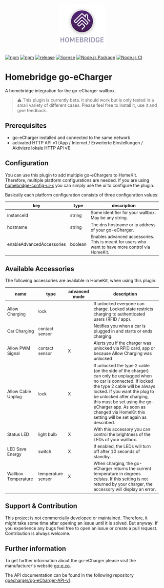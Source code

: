 <p align="center">

<img src="https://github.com/homebridge/branding/raw/master/logos/homebridge-wordmark-logo-vertical.png" width="150">

</p>

[![npm](https://badgen.net/npm/v/homebridge-go-e-charger/latest?icon=npm&label)](https://www.npmjs.com/package/homebridge-go-e-charger)
[![npm](https://badgen.net/npm/dt/homebridge-go-e-charger?label=downloads)](https://www.npmjs.com/package/homebridge-go-e-charger)
[![release](https://badgen.net/github/release/diginize/homebridge-go-e-charger)](https://github.com/diginize/homebridge-go-e-charger/releases)
[![license](https://badgen.net/github/license/diginize/homebridge-go-e-charger)](https://github.com/diginize/homebridge-go-e-charger/blob/main/LICENSE)
[![Node.js Package](https://github.com/diginize/homebridge-go-e-charger/actions/workflows/npm-publish.yml/badge.svg)](https://github.com/diginize/homebridge-go-e-charger/actions/workflows/npm-publish.yml)
[![Node.js CI](https://github.com/diginize/homebridge-go-e-charger/actions/workflows/npm-test.yml/badge.svg?branch=main)](https://github.com/diginize/homebridge-go-e-charger/actions/workflows/npm-test.yml)

# Homebridge go-eCharger

A homebridge integration for the go-eCharger wallbox.

> :warning: This plugin is currently beta. It should work but is only tested in a small variety of different cases. Please feel free to install it, use it and give feedback.

## Prerequisites

- go-eCharger installed and connected to the same network
- activated HTTP API v1 (App / Internet / Erweiterte Einstellungen / Aktiviere lokale HTTP API v1)

## Configuration

You can use this plugin to add multiple go-eChargers to HomeKit. Therefore, multiple platform configurations are needed.
If you are using [homebridge-config-ui-x](https://github.com/oznu/homebridge-config-ui-x) you can simply use the ui to configure the plugin.

Basically each platform configuration consists of three configuration values:

| key | type | description |
|---|---|---|
| instanceId | string | Some identifier for your wallbox. May be any string. | 
| hostname | string | The dns hostname or ip address of your go-eCharger. |
| enableAdvancedAccessories | boolean | Enables advanced accessories. This is meant for users who want to have more control via HomeKit. | 

## Available Accessories

The following accessories are available in HomeKit, when using this plugin:

| name | type | advanced mode | description |
|---|---|---|---|
| Allow Charging | lock | | If unlocked everyone can charge. Locked state restricts charging to authenticated users (RFID / app). |
| Car Charging | contact sensor | | Notifies you when a car is plugged in and starts or ends charging. |
| Allow PWM Signal | contact sensor | X | Alerts you if the charger was unlocked via RFID card, app or because Allow Charging was unlocked |
| Allow Cable Unplug | lock | X | If unlocked the type 2 cable (on the side of the charger) can only be unplugged when no car is connected. If locked the type 2 cable will be always locked. If you want the plug to be unlocked after charging, this must be set using the go-eCharger app. As soon as changed via HomeKit this setting will be set again as described. |
| Status LED | light bulb | X | With this accessory you can control the brightness of the LEDs of your wallbox. |
| LED Save Energy | switch | X | If enabled, the LEDs will turn off after 10 seconds of standby. |
| Wallbox Temperature | temperature sensor | X | When charging, the go-eCharger returns the current temperature in degrees celsius. If this setting is not returned by your charger, the accessory will display an error. |

## Support & Contribution

This project is not commercially developed or maintained.
Therefore, it might take some time after opening an issue until it is solved.
But anyway: If you experience any bugs feel free to open an issue or create a pull request.
Contribution is always welcome.

## Further information

To get further information about the go-eCharger please visit the manufacturer's website [go-e.co](https://go-e.co/).

The API documentation can be found in the following repository [goecharger/go-eCharger-API-v1](https://github.com/goecharger/go-eCharger-API-v1).